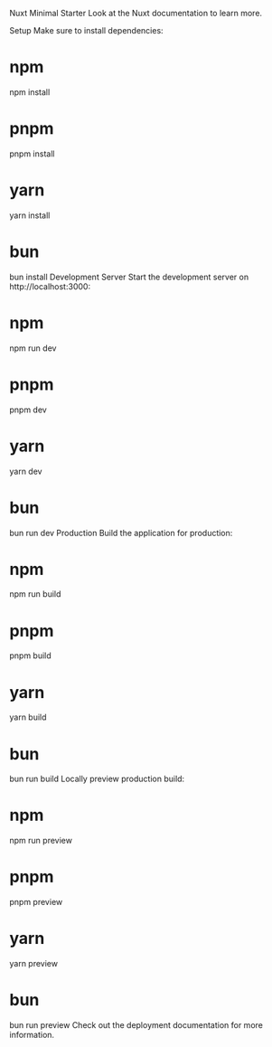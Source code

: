 Nuxt Minimal Starter
Look at the Nuxt documentation to learn more.

Setup
Make sure to install dependencies:

# npm
npm install

# pnpm
pnpm install

# yarn
yarn install

# bun
bun install
Development Server
Start the development server on http://localhost:3000:

# npm
npm run dev

# pnpm
pnpm dev

# yarn
yarn dev

# bun
bun run dev
Production
Build the application for production:

# npm
npm run build

# pnpm
pnpm build

# yarn
yarn build

# bun
bun run build
Locally preview production build:

# npm
npm run preview

# pnpm
pnpm preview

# yarn
yarn preview

# bun
bun run preview
Check out the deployment documentation for more information.
